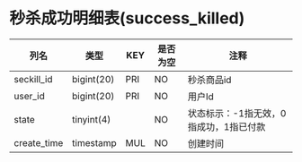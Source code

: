 # 秒杀成功明细表(success_killed)
| 列名   | 类型   | KEY  | 是否为空 | 注释   |
| ---- | ---- | ---- | ---- | ---- |
|seckill_id|bigint(20)|PRI|NO|秒杀商品id|
|user_id|bigint(20)|PRI|NO|用户Id|
|state|tinyint(4)||NO|状态标示：-1指无效，0指成功，1指已付款|
|create_time|timestamp|MUL|NO|创建时间|
